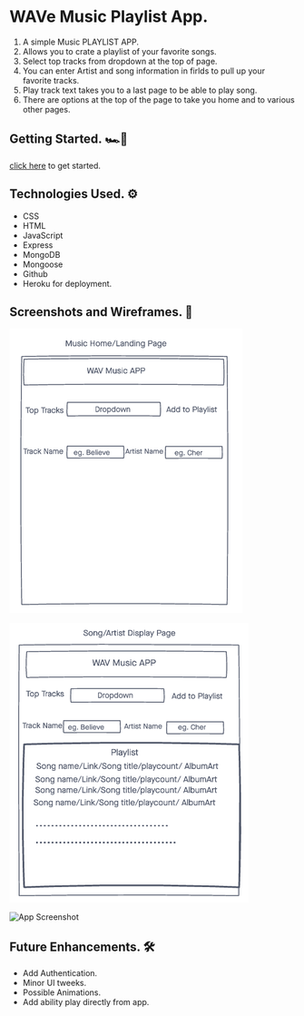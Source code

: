 # WAVe Music Playlist App.

1. A simple Music PLAYLIST APP.
2. Allows you to crate a playlist of your favorite songs.
3. Select top tracks from dropdown at the top of page.
4. You can enter Artist and song information in firlds to pull up your favorite tracks.
5. Play track text takes you to a last page to be able to play song.
7. There are options at the top of the page to take you home and to various other pages.

##  Getting Started. 🏎💨 

[click here](https://groceries-app-bawa.herokuapp.com/) to get started. 

##  Technologies Used. ⚙️
- CSS
- HTML
- JavaScript
- Express
- MongoDB
- Mongoose
- Github
- Heroku for deployment.

##  Screenshots and Wireframes. 📸

![Wireframe 1](./src/images/landing.png)

![Wireframe Mobile](./src/images/display.png)

![App Screenshot](./srcc/images/app.png)

##  Future Enhancements. 🛠

- Add Authentication.
- Minor UI tweeks.
- Possible Animations.
- Add ability play directly from app.
